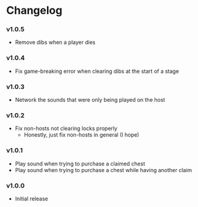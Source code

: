 # Changelog

### v1.0.5
- Remove dibs when a player dies

### v1.0.4
- Fix game-breaking error when clearing dibs at the start of a stage

### v1.0.3
- Network the sounds that were only being played on the host

### v1.0.2
- Fix non-hosts not clearing locks properly
  - Honestly, just fix non-hosts in general (I hope)

### v1.0.1
- Play sound when trying to purchase a claimed chest
- Play sound when trying to purchase a chest while having another claim

### v1.0.0
- Initial release
